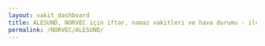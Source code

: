 ```yaml
---
layout: vakit_dashboard
title: ALESUND, NORVEC için iftar, namaz vakitleri ve hava durumu - ilçe/eyalet seç
permalink: /NORVEC/ALESUND/
---
```


<script type="text/javascript">
  var GLOBAL_COUNTRY = 'NORVEC';
  var GLOBAL_CITY = 'ALESUND';
  var GLOBAL_STATE = '';
  var lat = 72;
  var lon = 21;
</script>

